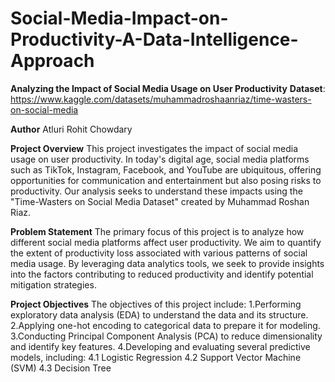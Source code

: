 # Social-Media-Impact-on-Productivity-A-Data-Intelligence-Approach
**Analyzing the Impact of Social Media Usage on User Productivity**
**Dataset**: https://www.kaggle.com/datasets/muhammadroshaanriaz/time-wasters-on-social-media

**Author**
Atluri Rohit Chowdary

**Project Overview**
This project investigates the impact of social media usage on user productivity. In today's digital age, social media platforms such as TikTok, Instagram, Facebook, and YouTube are ubiquitous, offering opportunities for communication and entertainment but also posing risks to productivity. Our analysis seeks to understand these impacts using the "Time-Wasters on Social Media Dataset" created by Muhammad Roshan Riaz.

**Problem Statement**
The primary focus of this project is to analyze how different social media platforms affect user productivity. We aim to quantify the extent of productivity loss associated with various patterns of social media usage. By leveraging data analytics tools, we seek to provide insights into the factors contributing to reduced productivity and identify potential mitigation strategies.

**Project Objectives**
The objectives of this project include:
1.Performing exploratory data analysis (EDA) to understand the data and its structure.
2.Applying one-hot encoding to categorical data to prepare it for modeling.
3.Conducting Principal Component Analysis (PCA) to reduce dimensionality and identify key features.
4.Developing and evaluating several predictive models, including:
    4.1 Logistic Regression
    4.2 Support Vector Machine (SVM)
    4.3 Decision Tree
